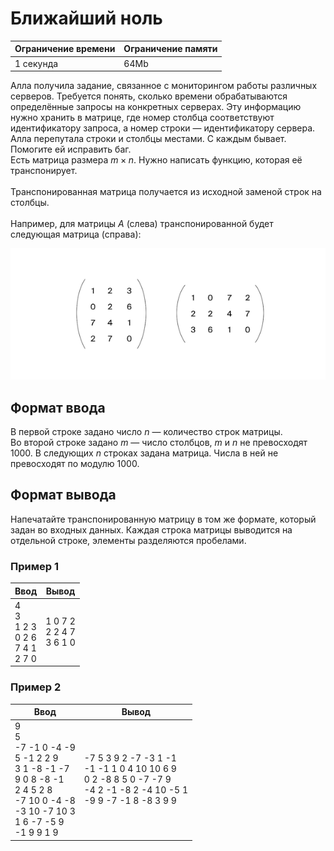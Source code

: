 # Ближайший ноль

| Ограничение времени | Ограничение памяти |
|---------------------|--------------------|
| 1 секунда           | 64Mb               |

Алла получила задание, связанное с мониторингом работы различных серверов. Требуется понять, сколько времени обрабатываются определённые запросы на конкретных серверах. Эту информацию нужно хранить в матрице, где номер столбца соответствуют идентификатору запроса, а номер строки — идентификатору сервера. Алла перепутала строки и столбцы местами. С каждым бывает. Помогите ей исправить баг.<br>
Есть матрица размера $m × n$. Нужно написать функцию, которая её транспонирует.<br>
<br>
Транспонированная матрица получается из исходной заменой строк на столбцы.<br>
<br>
Например, для матрицы $А$ (слева) транспонированной будет следующая матрица (справа):

![](./image.png)

## Формат ввода

В первой строке задано число $n$ — количество строк матрицы.<br>
Во второй строке задано $m$ — число столбцов, $m$ и $n$ не превосходят $1000$. В следующих $n$ строках задана матрица. Числа в ней не превосходят по модулю $1000$.

## Формат вывода

Напечатайте транспонированную матрицу в том же формате, который задан во входных данных. Каждая строка матрицы выводится на отдельной строке, элементы разделяются пробелами.

### Пример 1

| Ввод                                       | Вывод                         |
|--------------------------------------------|-------------------------------|
| 4<br>3<br>1 2 3<br>0 2 6<br>7 4 1<br>2 7 0 | 1 0 7 2<br>2 2 4 7<br>3 6 1 0 |

### Пример 2

| Ввод                                                                                                                                             | Вывод                                                                                                                      |
|--------------------------------------------------------------------------------------------------------------------------------------------------|----------------------------------------------------------------------------------------------------------------------------|
| 9<br>5<br>-7 -1 0 -4 -9<br>5 -1 2 2 9<br>3 1 -8 -1 -7<br>9 0 8 -8 -1<br>2 4 5 2 8<br>-7 10 0 -4 -8<br>-3 10 -7 10 3<br>1 6 -7 -5 9<br>-1 9 9 1 9 | -7 5 3 9 2 -7 -3 1 -1<br>-1 -1 1 0 4 10 10 6 9<br>0 2 -8 8 5 0 -7 -7 9<br>-4 2 -1 -8 2 -4 10 -5 1<br>-9 9 -7 -1 8 -8 3 9 9 |
